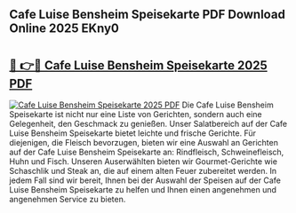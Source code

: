 ## Cafe Luise Bensheim Speisekarte PDF Download Online 2025 EKny0

# <h2><a href="http://gc70qqx.nevu.top/?p=Cafe+Luise+Bensheim+Speisekarte">🔗 👉🔴 Cafe Luise Bensheim Speisekarte 2025 PDF</a></h2>

[![Cafe Luise Bensheim Speisekarte 2025 PDF](https://i.imgur.com/dBaPXMq.png)](http://gc70qqx.nevu.top/?p=Cafe+Luise+Bensheim+Speisekarte)
Die Cafe Luise Bensheim Speisekarte ist nicht nur eine Liste von Gerichten, sondern auch eine Gelegenheit, den Geschmack zu genießen. Unser Salatbereich auf der Cafe Luise Bensheim Speisekarte bietet leichte und frische Gerichte. Für diejenigen, die Fleisch bevorzugen, bieten wir eine Auswahl an Gerichten auf der Cafe Luise Bensheim Speisekarte an: Rindfleisch, Schweinefleisch, Huhn und Fisch. Unseren Auserwählten bieten wir Gourmet-Gerichte wie Schaschlik und Steak an, die auf einem alten Feuer zubereitet werden. In jedem Fall sind wir bereit, Ihnen bei der Auswahl der Speisen auf der Cafe Luise Bensheim Speisekarte zu helfen und Ihnen einen angenehmen und angenehmen Service zu bieten.

